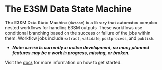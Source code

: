 # The E3SM Data State Machine

The E3SM Data State Machine (`datasm`) is a library that automates complex nested workflows for handling E3SM outputs. These workflows use conditional branching based on the success or failure of the jobs within them. Workflow jobs include `extract`, `validate`, `postprocess`, and `publish`.

- **_Note: `datasm` is currently in active development, so many planned features may be a work in progress, missing, or broken._**

Visit the [docs](docs/) for more information on how to get started.
